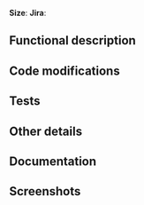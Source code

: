 **Size**: <!-- S|M|L|XL -->
**Jira**: <!-- full link to Jira dev ticket -->

## Functional description

<!--
What was added functionally. For instance:
- New button to trigger a nuclear attack
- Rework of left menu
- ...
-->

## Code modifications

<!--
What wad changed in the source code, broadly speaking, without giving too many details. For instance:
- Factorization of module "toto.js" to be compatible with iOS and Android
- Major rework of file build.yaml (renaming, adding triggers, ...)
-->

## Tests

<!--
Indicate here tests played to validate your development. For instance:
- Adding of 14 unit tests
- Following manual tests are been played:
  - All combinations iOS/Android have been tested
  - Connection with AppCenter has been tested
-->

## Other details

<!-- Indicate here important details about your review and your changes -->

## Documentation

<!-- Related documentation (archi, user, ...) on Confluence -->

## Screenshots

<!-- Relevant screenshots if any -->

